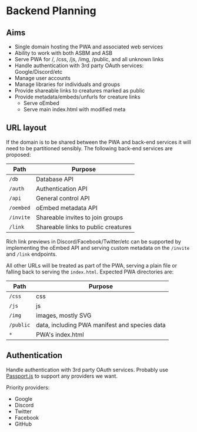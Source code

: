 # Backend Planning

## Aims

* Single domain hosting the PWA and associated web services
* Ability to work with both ASBM and ASB
* Serve PWA for /, /css, /js, /img, /public, and all unknown links
* Handle authentication with 3rd party OAuth services: Google/Discord/etc
* Manage user accounts
* Manage libraries for individuals and groups
* Provide shareable links to creatures marked as public
* Provide metadata/embeds/unfurls for creature links
	* Serve oEmbed
	* Serve main index.html with modified meta

## URL layout

If the domain is to be shared between the PWA and back-end services it will need to be partitioned sensibly. The following back-end services are proposed:

| Path | Purpose |
|-|-|
|`/db`|Database API|
|`/auth`|Authentication API|
|`/api`|General control API|
|`/oembed`|oEmbed metadata API|
|`/invite`|Shareable invites to join groups|
|`/link`|Shareable links to public creatures|

Rich link previews in Discord/Facebook/Twitter/etc can be supported by implementing the oEmbed API and serving custom metadata on the `/invite` and `/link` endpoints.

All other URLs will be treated as part of the PWA, serving a plain file or falling back to serving the `index.html`. Expected PWA directories are:

| Path | Purpose |
|-|-|
|`/css`|css|
|`/js`|js|
|`/img`|images, mostly SVG|
|`/public`|data, including PWA manifest and species data|
|`*`|PWA's index.html|

## Authentication

Handle authentication with 3rd party OAuth services. Probably use [Passport.js](http://www.passportjs.org/) to support any providers we want.

Priority providers:
 * Google
 * Discord
 * Twitter
 * Facebook
 * GitHub

